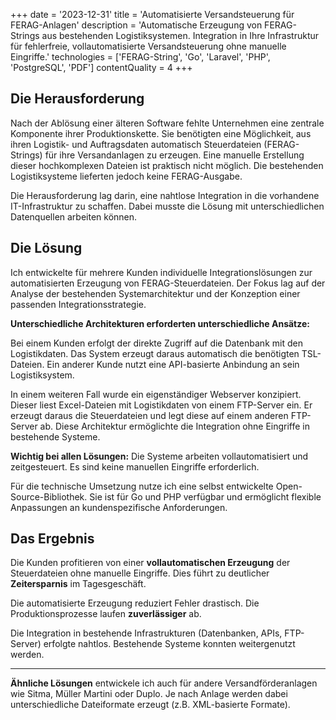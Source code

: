 +++
date = '2023-12-31'
title = 'Automatisierte Versandsteuerung für FERAG-Anlagen'
description = 'Automatische Erzeugung von FERAG-Strings aus bestehenden Logistiksystemen. Integration in Ihre Infrastruktur für fehlerfreie, vollautomatisierte Versandsteuerung ohne manuelle Eingriffe.'
technologies = ['FERAG-String', 'Go', 'Laravel', 'PHP', 'PostgreSQL', 'PDF']
contentQuality = 4
+++

## Die Herausforderung

Nach der Ablösung einer älteren Software fehlte Unternehmen eine zentrale Komponente ihrer Produktionskette. Sie benötigten eine Möglichkeit, aus ihren Logistik- und Auftragsdaten automatisch Steuerdateien (FERAG-Strings) für ihre Versandanlagen zu erzeugen. Eine manuelle Erstellung dieser hochkomplexen Dateien ist praktisch nicht möglich. Die bestehenden Logistiksysteme lieferten jedoch keine FERAG-Ausgabe.

Die Herausforderung lag darin, eine nahtlose Integration in die vorhandene IT-Infrastruktur zu schaffen. Dabei musste die Lösung mit unterschiedlichen Datenquellen arbeiten können.

## Die Lösung

Ich entwickelte für mehrere Kunden individuelle Integrationslösungen zur automatisierten Erzeugung von FERAG-Steuerdateien. Der Fokus lag auf der Analyse der bestehenden Systemarchitektur und der Konzeption einer passenden Integrationsstrategie.

**Unterschiedliche Architekturen erforderten unterschiedliche Ansätze:**

Bei einem Kunden erfolgt der direkte Zugriff auf die Datenbank mit den Logistikdaten. Das System erzeugt daraus automatisch die benötigten TSL-Dateien. Ein anderer Kunde nutzt eine API-basierte Anbindung an sein Logistiksystem.

In einem weiteren Fall wurde ein eigenständiger Webserver konzipiert. Dieser liest Excel-Dateien mit Logistikdaten von einem FTP-Server ein. Er erzeugt daraus die Steuerdateien und legt diese auf einem anderen FTP-Server ab. Diese Architektur ermöglichte die Integration ohne Eingriffe in bestehende Systeme.

**Wichtig bei allen Lösungen:** Die Systeme arbeiten vollautomatisiert und zeitgesteuert. Es sind keine manuellen Eingriffe erforderlich.

Für die technische Umsetzung nutze ich eine selbst entwickelte Open-Source-Bibliothek. Sie ist für Go und PHP verfügbar und ermöglicht flexible Anpassungen an kundenspezifische Anforderungen.

## Das Ergebnis

Die Kunden profitieren von einer **vollautomatischen Erzeugung** der Steuerdateien ohne manuelle Eingriffe. Dies führt zu deutlicher **Zeitersparnis** im Tagesgeschäft.

Die automatisierte Erzeugung reduziert Fehler drastisch. Die Produktionsprozesse laufen **zuverlässiger** ab.

Die Integration in bestehende Infrastrukturen (Datenbanken, APIs, FTP-Server) erfolgte nahtlos. Bestehende Systeme konnten weitergenutzt werden.

---

**Ähnliche Lösungen** entwickele ich auch für andere Versandförderanlagen wie Sitma, Müller Martini oder Duplo. Je nach Anlage werden dabei unterschiedliche Dateiformate erzeugt (z.B. XML-basierte Formate).
